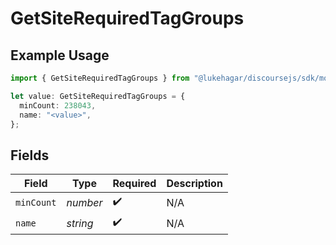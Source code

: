 # GetSiteRequiredTagGroups

## Example Usage

```typescript
import { GetSiteRequiredTagGroups } from "@lukehagar/discoursejs/sdk/models/operations";

let value: GetSiteRequiredTagGroups = {
  minCount: 238043,
  name: "<value>",
};
```

## Fields

| Field              | Type               | Required           | Description        |
| ------------------ | ------------------ | ------------------ | ------------------ |
| `minCount`         | *number*           | :heavy_check_mark: | N/A                |
| `name`             | *string*           | :heavy_check_mark: | N/A                |